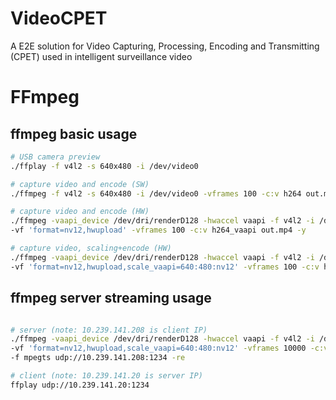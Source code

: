 # VideoCPET
A E2E solution for Video Capturing, Processing, Encoding and Transmitting (CPET) used in intelligent surveillance video

# FFmpeg 

## ffmpeg basic usage
```bash
# USB camera preview
./ffplay -f v4l2 -s 640x480 -i /dev/video0 

# capture video and encode (SW)
./ffmpeg -f v4l2 -s 640x480 -i /dev/video0 -vframes 100 -c:v h264 out.mp4

# capture video and encode (HW)
./ffmpeg -vaapi_device /dev/dri/renderD128 -hwaccel vaapi -f v4l2 -i /dev/video0 \
-vf 'format=nv12,hwupload' -vframes 100 -c:v h264_vaapi out.mp4 -y

# capture video, scaling+encode (HW)
./ffmpeg -vaapi_device /dev/dri/renderD128 -hwaccel vaapi -f v4l2 -i /dev/video0 \
-vf 'format=nv12,hwupload,scale_vaapi=640:480:nv12' -vframes 100 -c:v h264_vaapi out.mp4 -y

```

## ffmpeg server streaming usage
```bash

# server (note: 10.239.141.208 is client IP)
./ffmpeg -vaapi_device /dev/dri/renderD128 -hwaccel vaapi -f v4l2 -i /dev/video0 \
-vf 'format=nv12,hwupload,scale_vaapi=640:480:nv12' -vframes 10000 -c:v h264_vaapi \
-f mpegts udp://10.239.141.208:1234 -re

# client (note: 10.239.141.20 is server IP)
ffplay udp://10.239.141.20:1234

```
